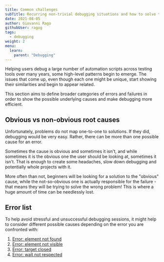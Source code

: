 ```yaml
---
title: Common challenges
subTitle: Recurring non-trivial debugging situations and how to solve them
date: 2021-08-05
author: Giovanni Rago
githubUser: ragog
tags:
  - debugging
weight: 2
menu:
  learn:
    parent: "Debugging"
---
```


Helping users debug a large number of automation scripts across testing tools over many years, some high-level patterns begin to emerge. The issues that come up, even though each one might be unique, start showing their similarities and begin to appear related.

This section aims to define broader categories of errors and failures in order to show the possible underlying causes and make debugging more efficient.

<!-- more -->

## Obvious vs non-obvious root causes

Unfortunately, problems do not map one-to-one to solutions. If they did, debugging would be very easy. Rather, there can be more than one possible cause for an error.

Sometimes the cause is obvious and sometimes it isn't, and while sometimes it is the obvious one the user should be looking at, sometimes it isn't. That is enough to create some headaches, slow down debugging and potentially whole projects with it. 

More often than not, beginners will be looking for a solution to the "obvious" cause, while the not-so-obvious one is actually responsible for the failure - that means they will be trying to solve the wrong problem! This is where a huge amount of time can be needlessly lost.

## Error list

To help avoid stressful and unsuccessful debugging sessions, it might help to consider different possible causes depending on the error you are confronted with:

1. [Error: element not found](/learn/headless/error-element-not-found/)
2. [Error: element not visible](/learn/headless/error-element-not-visible/)
3. [Error: target closed](/learn/headless/error-target-closed/)
4. [Error: wait not respected](/learn/headless/error-wait-not-respected/)
